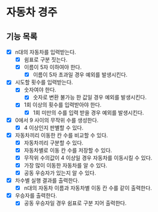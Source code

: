 # 자동차 경주

## 기능 목록

- [x] n대의 자동차를 입력받는다.
    - [x] 쉼표로 구분 짓는다.
    - [x] 이름이 5자 이하여야 한다.
        - [x] 이름이 5자 초과일 경우 예외를 발생시킨다.
- [x] 시도할 횟수를 입력받는다.
    - [x] 숫자여야 한다.
        - [x] 숫자로 변환 불가능 한 값일 경우 예외를 발생시킨다.
    - [x] 1회 이상의 횟수를 입력받아야 한다.
        - [x] 1회 미만의 수를 입력 받을 경우 예외를 발생시킨다.
- [x] 0에서 9 사이의 무작위 수를 생성한다.
    - [x] 4 이상인지 판별할 수 있다.
- [x] 자동차끼리 이동한 칸 수를 비교할 수 있다.
    - [x] 자동차끼리 구분할 수 있다.
    - [x] 자동차별로 이동 칸 수를 저장할 수 있다.
    - [x] 무작위 수의값이 4 이상일 경우 자동차를 이동시킬 수 있다.
    - [x] 가장 많이 이동한 자동차를 알 수 있다.
    - [x] 공동 우승자가 있는지 알 수 있다.
- [x] 차수별 실행 결과를 출력한다.
    - [x] n대의 자동차 이름과 자동차별 이동 칸 수를 같이 출력한다.
- [x] 우승자를 출력한다.
    - [x] 공동 우승자일 경우 쉼표로 구분 지어 출력한다.